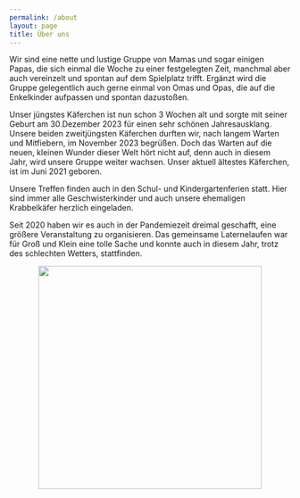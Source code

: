 ```yaml
---
permalink: /about
layout: page
title: Über uns
---
```


Wir sind eine nette und lustige Gruppe von Mamas und sogar einigen Papas, die sich einmal die Woche zu einer festgelegten Zeit, manchmal aber auch vereinzelt und spontan auf dem Spielplatz trifft. Ergänzt wird die Gruppe gelegentlich auch gerne einmal von Omas und Opas, die auf die Enkelkinder aufpassen und spontan dazustoßen. 

Unser jüngstes Käferchen ist nun schon 3 Wochen alt und sorgte mit seiner Geburt am 30.Dezember 2023 für einen sehr schönen Jahresausklang.
Unsere beiden zweitjüngsten Käferchen durften wir, nach langem Warten und Mitfiebern, im November 2023 begrüßen. Doch das Warten auf die neuen, kleinen Wunder dieser Welt hört nicht auf, denn auch in diesem Jahr, wird unsere Gruppe weiter wachsen. 
Unser aktuell ältestes Käferchen, ist im Juni 2021 geboren. 

Unsere Treffen finden auch in den Schul- und Kindergartenferien statt. Hier sind immer alle Geschwisterkinder und auch unsere ehemaligen Krabbelkäfer herzlich eingeladen.

Seit 2020 haben wir es auch in der Pandemiezeit dreimal geschafft, eine größere Veranstaltung zu organisieren. Das gemeinsame Laternelaufen war für Groß und Klein eine tolle Sache und konnte auch in diesem Jahr, trotz des schlechten Wetters, stattfinden. 


<p align="center">
<img src="https://github.com/flash1293/krabbelkaefer-buechig/assets/122925568/5744048c-607b-4608-8f2a-4d527fe7eaf0" width=400 />
</p>


